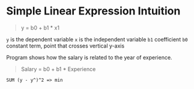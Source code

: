 # Simple Linear Expression Intuition

> y = b0 + b1 * x1

`y` is the dependent variable
`x` is the  independent variable
`b1` coefficient
`b0` constant term, point that crosses vertical y-axis

Program shows how the salary is related to the year of experience.

> Salary = b0 + b1 * Experience

```
SUM (y - y^)^2 => min
```
